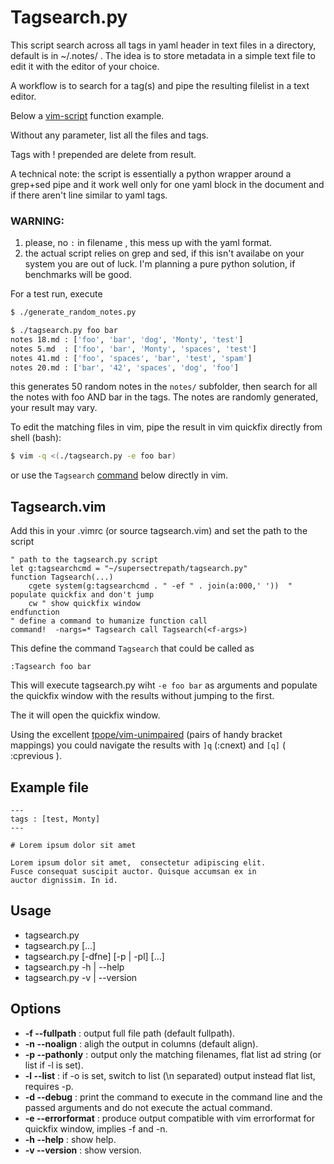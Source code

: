 # Tagsearch.py

This script search across all tags in yaml header in text files in a directory, default is in ~/.notes/ .
The idea is to store metadata in a simple text file to edit it with the editor of your choice.

A workflow is to search for a tag(s) and pipe the resulting filelist in a text editor. 

Below a [vim-script](#tagsearch.vim) function example.

Without any parameter, list all the files and tags.

Tags with ! prepended are delete from result.

A technical note: the script is essentially a python wrapper around a grep+sed pipe and it work well only for one yaml block in the document and if there aren't line similar to yaml tags. 

### WARNING: 

1. please, no `:` in filename , this mess up with the yaml format.
2. the actual script relies on grep and sed, if this isn't availabe on your system you are out of luck. I'm planning a pure python solution, if benchmarks will be good.

For a test run, execute 

```bash
$ ./generate_random_notes.py

$ ./tagsearch.py foo bar
notes 18.md : ['foo', 'bar', 'dog', 'Monty', 'test']
notes 5.md  : ['foo', 'bar', 'Monty', 'spaces', 'test']
notes 41.md : ['foo', 'spaces', 'bar', 'test', 'spam']
notes 20.md : ['bar', '42', 'spaces', 'dog', 'foo']
```

this generates 50 random notes in the `notes/` subfolder, then search for all the notes with foo AND bar in the tags.
The notes are randomly generated, your result may vary.

To edit the matching files in vim, pipe the result in vim quickfix directly from shell (bash):

```bash
$ vim -q <(./tagsearch.py -e foo bar)
```

or use the  `Tagsearch` [command](#markdown-header-tagsearchvim) below directly in vim.

## Tagsearch.vim

Add this in your .vimrc (or source tagsearch.vim) and set the path to the script 

```vim
" path to the tagsearch.py script
let g:tagsearchcmd = "~/supersectrepath/tagsearch.py"
function Tagsearch(...)
    cgete system(g:tagsearchcmd . " -ef " . join(a:000,' '))  " populate quickfix and don't jump
    cw " show quickfix window
endfunction
" define a command to humanize function call
command!  -nargs=* Tagsearch call Tagsearch(<f-args>)
```

This define the command `Tagsearch` that could be called as

    :Tagsearch foo bar

This will execute tagsearch.py wiht `-e foo bar` as arguments and populate the 
quickfix window with the results without jumping to the first.

The it will open the quickfix window.

Using the excellent [tpope/vim-unimpaired](https://github.com/tpope/vim-unimpaired) (pairs of handy bracket mappings) you could navigate the results with `]q` (:cnext) and `[q]` ( :cprevious ).

## Example file

```markdown|
---
tags : [test, Monty]
---

# Lorem ipsum dolor sit amet

Lorem ipsum dolor sit amet,  consectetur adipiscing elit. 
Fusce consequat suscipit auctor. Quisque accumsan ex in 
auctor dignissim. In id.

```

## Usage

- tagsearch.py
- tagsearch.py [<tags>...]
- tagsearch.py [-dfne] [-p | -pl] [<tags>...]
- tagsearch.py -h | --help
- tagsearch.py -v | --version

## Options

- **-f --fullpath**    : output full file path (default fullpath).
- **-n --noalign**     : aligh the output in columns (default align).
- **-p --pathonly**    : output only the matching filenames, flat list ad string (or list if -l is set).
- **-l --list**        : if -o is set, switch to list (\n separated) output instead flat list, requires -p.
- **-d --debug**       : print the command to execute in the command line and the passed arguments and do not execute the actual command.
- **-e --errorformat** : produce output compatible with vim errorformat for quickfix window, implies -f and -n.
- **-h --help**        : show help.
- **-v --version**     : show version.
